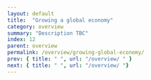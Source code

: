 ```yaml
---
layout: default
title:  "Growing a global economy"
category: overview
summary: "Description TBC"
index: 12
parent: overview
permalink: /overview/growing-global-economy/
prev: { title: " ", url: "/overview/ " }
next: { title: " ", url: "/overview/ "}
---
```

 
